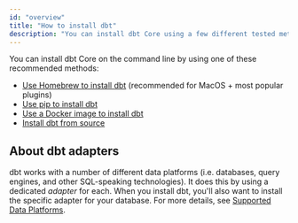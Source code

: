 ```yaml
---
id: "overview"
title: "How to install dbt"
description: "You can install dbt Core using a few different tested methods."
---
```


You can install dbt Core on the command line by using one of these recommended methods:

- [Use Homebrew to install dbt](install/homebrew) (recommended for MacOS + most popular plugins)
- [Use pip to install dbt](install/pip)
- [Use a Docker image to install dbt](install/docker)
- [Install dbt from source](install/from-source)


## About dbt adapters

dbt works with a number of different data platforms (i.e. databases, query engines, and other SQL-speaking technologies). It does this by using a dedicated _adapter_ for each. When you install dbt, you'll also want to install the specific adapter for your database. For more details, see [Supported Data Platforms](supported-data-platforms).
